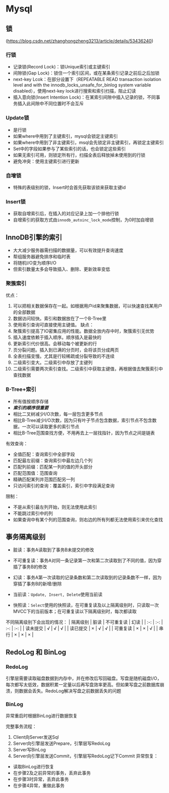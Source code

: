 # Mysql

## 锁
(https://blog.csdn.net/zhanghongzheng3213/article/details/53436240)
### 行锁
- 记录锁(Record Lock)：锁Unique索引或主键索引
- 间隙锁(Gap Lock)：锁住一个索引区间，或在某条索引记录之前后之后加锁
- next-key Lcok：在部分设置下（REPEATABLE READ transaction isolation level and with the innodb_locks_unsafe_for_binlog system variable disabled），使用next-key lock进行搜索和索引扫描，阻止幻读
- 插入意向锁(Insert Intention Lock)：在某索引间隙中插入记录的锁，不同事务插入此间隙中不同位置时不会互斥

### Update锁
- 是行锁
- 如果where中用到了主键索引，mysql会锁定主键索引
- 如果where中用到了非主键索引，msql会先锁定非主键索引，再锁定主键索引
- Set中的字段如果参与了某些索引的话，也会锁定这些索引
- 如果无索引可用，则锁定所有行，扫描全表后释放掉未使用到的行锁
- 避免冲突：使用主键索引进行更新

### 自增锁
- 特殊的表级别的锁，Insert时会首先获取该锁来获取主键id

### Insert锁
- 获取自增索引后，在插入的对应记录上加一个排他行锁
- 自增索引的获取方式由`innodb_autoinc_lock_mode`控制，为0时加自增锁

## InnoDB引擎的索引
- 大大减少服务器需扫描的数据量，可以有效提升查询速度
- 帮组服务器避免排序和临时表
- 将随机I/O变为顺序I/O
- 但索引数量太多会导致插入、删除、更新效率变低

### 聚簇索引
优点：  
1. 可以把相关数据保存在一起。如根据用户id来聚集数据，可以快速查找某用户的全部数据
2. 数据访问较快。索引和数据放在了一个B-Tree里
3. 使用索引查询可直接使用主键值。
缺点：  
1. 聚簇索引提高了IO密集应用的性能。数据全放内存中时，聚簇索引无优势
2. 插入速度依赖于插入顺序。顺序插入是最快的
3. 更新索引代价很高。会移动每个被更新的行
4. 页分裂问题。插入到已满的分页时，会将该页分成两页
5. 全表扫描变慢。尤其是行较稀疏或分裂导致的不连续
6. 二级索引变大。二级索引中存放了主键列
7. 二级索引需要两次索引查找。二级索引中获取主键值，再根据值去聚簇索引中查找数据

### B-Tree+索引
- 所有值按顺序存储
- ***索引的顺序很重要***
- 相比二叉树减少I/O次数，每一层包含更多节点
- 相比B-Tree减少I/O次数，因为只有叶子节点包含数据，索引节点不包含数据，一次可以读取更多的索引节点
- 相比B-Tree范围查找方便，不用再去上一层找指针，因为节点之间是链表

有效查询：
- 全值匹配：查询索引中全部字段
- 匹配最左前缀：查询索引中最左边几个列
- 匹配列前缀：匹配某一列的值的开头部分
- 匹配范围值：范围查询
- 精确匹配某列并范围匹配另一列
- 只访问索引的查询：覆盖索引，索引中字段满足查询

限制：
- 不是从索引最左列开始，则无法使用此索引
- 不能跳过索引中的列
- 如果查询中有某个列的范围查询，则右边的所有列都无法使用索引来优化查找

## 事务隔离级别
- 脏读：事务A读取到了事务B未提交的修改
- 不可重复读：事务A对同一条记录第一次和第二次读取到了不同的值，因为穿插了事务B的修改
- 幻读：事务A第一次读取的记录条数和第二次读取到的记录条数不一样，因为穿插了事务B的新增/删除

- 当前读：`Update, Insert, Delete`使用当前读
- 快照读：`Select`使用的快照读，在可重复读及以上隔离级别时，只读取一次MVCC下的当前版本；在可重复读以下隔离级别时，每次都读取

不同隔离级别下会出现的情况：
| 隔离级别 | 脏读 | 不可重复读 | 幻读 |
| :-: | :-: | :-: | :-: |
| 读未提交 | √ | √ | √ |
| 读已提交 | × | √ | √ |
| 可重复读 | × | × | √ |
| 串行 | × | × | × |


## RedoLog 和 BinLog
### RedoLog
引擎层需要读取磁盘数据到内存中，并在修改后写回磁盘。写盘是随机磁盘I/O，每次都写太低效，数据积累一定量以后再写盘效率更高。但如果写盘之前数据库崩溃，则数据会丢失。RedoLog解决写盘之前数据丢失的问题

### BinLog
异常重启时根据BinLog进行数据恢复

完整事务流程：
1. Client向Server发送Sql
2. Server向引擎层发送Prepare，引擎层写RedoLog
3. Server写BinLog
4. Server向引擎层发送Commit，引擎层写RedoLog记下Commit
异常恢复：
- 读取BinLog进行恢复
- 在步骤2及之前异常的事务，丢弃此事务
- 在步骤3时异常，丢弃此事务
- 在步骤4异常，重做此事务
